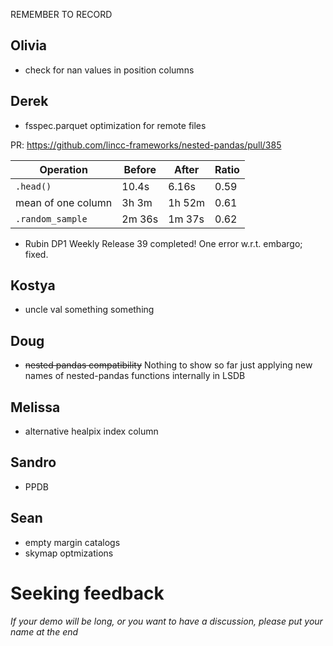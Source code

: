 REMEMBER TO RECORD

## Olivia

- check for nan values in position columns

## Derek

- fsspec.parquet optimization for remote files

PR: https://github.com/lincc-frameworks/nested-pandas/pull/385

|Operation           |Before   |After | Ratio|
|--------------------|---------|------|-------
|`.head()`           |   10.4s | 6.16s| 0.59 |
|mean of one column  |   3h 3m |1h 52m| 0.61 |
|`.random_sample`    |   2m 36s|1m 37s| 0.62 |

- Rubin DP1 Weekly Release 39 completed!  One error w.r.t. embargo; fixed.

## Kostya

- uncle val something something

## Doug

- ~~nested pandas compatibility~~ Nothing to show so far just applying new names of nested-pandas functions internally in LSDB

## Melissa

- alternative healpix index column

## Sandro

- PPDB

## Sean

- empty margin catalogs
- skymap optmizations

# Seeking feedback


_If your demo will be long, or you want to have a discussion, please put your name at the end_
